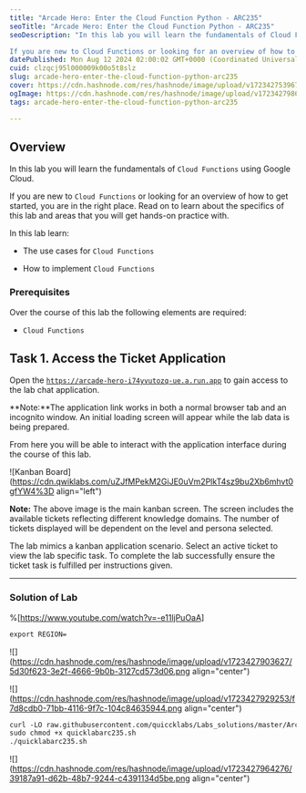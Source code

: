 ```yaml
---
title: "Arcade Hero: Enter the Cloud Function Python - ARC235"
seoTitle: "Arcade Hero: Enter the Cloud Function Python - ARC235"
seoDescription: "In this lab you will learn the fundamentals of Cloud Functions using Google Cloud.

If you are new to Cloud Functions or looking for an overview of how to g"
datePublished: Mon Aug 12 2024 02:00:02 GMT+0000 (Coordinated Universal Time)
cuid: clzqcj95l000009k00o5t8slz
slug: arcade-hero-enter-the-cloud-function-python-arc235
cover: https://cdn.hashnode.com/res/hashnode/image/upload/v1723427539674/8098cee7-a785-4939-b20e-6e66c9c266e5.png
ogImage: https://cdn.hashnode.com/res/hashnode/image/upload/v1723427986878/ef705059-a35c-4074-8e8c-a0fa6de6207c.png
tags: arcade-hero-enter-the-cloud-function-python-arc235

---
```


## **Overview**

In this lab you will learn the fundamentals of `Cloud Functions` using Google Cloud.

If you are new to `Cloud Functions` or looking for an overview of how to get started, you are in the right place. Read on to learn about the specifics of this lab and areas that you will get hands-on practice with.

In this lab learn:

* The use cases for `Cloud Functions`
    
* How to implement `Cloud Functions`
    

### Prerequisites

Over the course of this lab the following elements are required:

* `Cloud Functions`
    

## **Task 1. Access the Ticket Application**

Open the [`https://arcade-hero-i74yvutozq-ue.a.run.app`](https://arcade-hero-i74yvutozq-ue.a.run.app) to gain access to the lab chat application.

**Note:**The application link works in both a normal browser tab and an incognito window. An initial loading screen will appear while the lab data is being prepared.

From here you will be able to interact with the application interface during the course of this lab.

![Kanban Board](https://cdn.qwiklabs.com/uZJfMPekM2GiJE0uVm2PlkT4sz9bu2Xb6mhvt0gfYW4%3D align="left")

**Note:** The above image is the main kanban screen. The screen includes the available tickets reflecting different knowledge domains. The number of tickets displayed will be dependent on the level and persona selected.

The lab mimics a kanban application scenario. Select an active ticket to view the lab specific task. To complete the lab successfully ensure the ticket task is fulfilled per instructions given.

---

### Solution of Lab

%[https://www.youtube.com/watch?v=-e11ljPuOaA] 

```apache
export REGION=
```

![](https://cdn.hashnode.com/res/hashnode/image/upload/v1723427903627/5d30f623-3e2f-4666-9b0b-3127cd573d06.png align="center")

![](https://cdn.hashnode.com/res/hashnode/image/upload/v1723427929253/f7d8cdb0-71bb-4116-9f7c-104c84635944.png align="center")

```apache
curl -LO raw.githubusercontent.com/quiccklabs/Labs_solutions/master/Arcade%20Hero/quicklabarc235.sh
sudo chmod +x quicklabarc235.sh
./quicklabarc235.sh
```

![](https://cdn.hashnode.com/res/hashnode/image/upload/v1723427964276/39187a91-d62b-48b7-9244-c4391134d5be.png align="center")